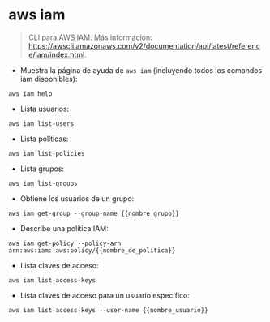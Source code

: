 # aws iam

> CLI para AWS IAM.
> Más información: <https://awscli.amazonaws.com/v2/documentation/api/latest/reference/iam/index.html>.

- Muestra la página de ayuda de `aws iam` (incluyendo todos los comandos iam disponibles):

`aws iam help`

- Lista usuarios:

`aws iam list-users`

- Lista políticas:

`aws iam list-policies`

- Lista grupos:

`aws iam list-groups`

- Obtiene los usuarios de un grupo:

`aws iam get-group --group-name {{nombre_grupo}}`

- Describe una política IAM:

`aws iam get-policy --policy-arn arn:aws:iam::aws:policy/{{nombre_de_politica}}`

- Lista claves de acceso:

`aws iam list-access-keys` 

- Lista claves de acceso para un usuario específico:

`aws iam list-access-keys --user-name {{nombre_usuario}}`
